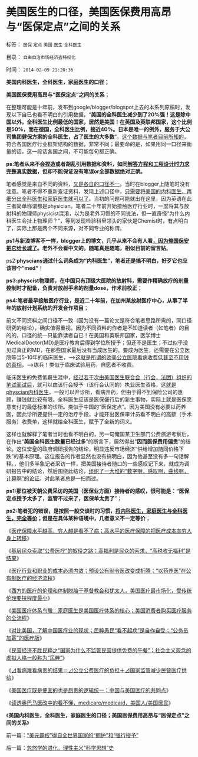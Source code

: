 # 美国医生的口径，美国医保费用高昂与“医保定点”之间的关系

标签： `医保` `定点` `美国` `医生` `全科医生` 

目录： `自由自治市场经济去特权化`

时间： `2014-02-09 21:20:36`

**美国内科医生，全科医生，家庭医生的口径；**

**美国医保费用高昂与“医保定点”之间的关系**；

在整理可能是十年前，发布到google/blogger/blogspot上去的本系列原稿时，发现以下自已也看不明白的引用数据，“**美国的全科医生减少到了20%强！这是除中国以外，全科医生比例最低的国家，居然是美国！在英国及英联邦国家，这个比例是50%，而在德国，全科医生比例，接近40%。日本是唯一的例外，服务于大公司集团健保方案的全科医生，占了医生的大多数**”。[这个数据与笔者目前所知的](../../../2012/5/1/美国医疗体系的核心和流程和家庭医生.md)，符合各国医疗行业框架结构的数据，非常不同；最要命的是，如果用同一口径来衡量的话，这一段话各国之间，不可能每句都正确。

**ps:笔者从来不会捏造或者胡乱引用数据和资料，如同[解答方程和工程设计时力求完整真实数据](../../../2009/4/14/有谁见过引经据典高尚的工程分析.md)，但却不能保证没有笔误or全部数据绝对正确。**

笔者感觉是来自不同的资料，[又是各自的口径不一](../../../2014/1/7/实例理解“真实的谎言”的老技术.md)。当时在blogger上随笔时没有注意。笔者不得不重新查证资料，发现上述口径中，[只需要将美国的内科医生，再细分出全科医生和家庭医生就可以了](../../../2010/7/30/医疗行业的职业生态;中国人“信医院”超过“信医生”.md)。当初的问题可能就出在这里，因为英语在此三者简单称谓都是physician。笔者二十年前开始接触医疗行业时，一度将其与放射科的物理师physicist混淆，以为是老外习惯的不同说法，但一直奇怪“为什么内科医生会扯上物理师？”，等到发现检验科里领头的家伙是Chemist时，有点明白了，实际上那是两个不同来源，对不同专业的称谓。

**ps1与新浪博客不一样，blogger上的博文，几乎从来不会有人看[，因为俺国保安把它给长城了](../../../2009/5/18/blogger／blogspot何时被招安打赏？.md)。老外不会看中文的。随笔真是随笔，相似目前的留言贴**。

ps2:**physcians通过什么词条成为“内科医生”，笔者还是搞不明白，好歹它也应该带个“med“**！

**ps3:physcist物理师，在中国只有顶级大医院的放射科，需要作精确放疗的剂量控制时才配备，负责对放射手术的剂量dose，作术前校正**；

**ps4:笔者最早接触医疗行业，是近二十年前，在加州某放射医疗中心，从事了半年的放射计划系统的开发合作项目**；

前文不同资料之间口径不一致（因为没有一篇论文是符合笔者思路所需的，同口径研究的结论），确实值得重视。因为不同资料的作者是不知道读者（如笔者）的目的的，口径的统一只能靠读者自已！在美国和英联邦国家，医学博士MedicalDoctor(MD)是医疗教育后得到学位所授予；但还不是医生；不过似乎没见过真正的MD，在那些国家最后没有当成医生的。要成为医生，还需要在公立医院等当5-10年的临床医生，——>[这就是所谓的欧美公立医院看病收费低甚至不用钱的真相](../../../2008/3/29/医改谎言“所有人看得起治得所有病”.md)，——>练兵！类似于临床试验用药，自愿者不收费。

临床医生的免费低薪生涯中，[经过若干次由美国医生联合会（行会，法团）组织的笔试面试后](../../../2010/7/30/西方执业资格是行业托拉斯认证，而不是行政审批.md)，就可以由该行会授予（该行会认同的）执业医生资格，这[就是physcian内科医生](../../../2010/7/30/市场经济没有官方认证;FDA不是行政管制.md)，一般可以开诊所，看病开药，但由于得不到保险公司的惠顾，赚钱就比较有限。全科医生应该是医保盛行后的新生事物，实际上就是医保愿意支付的最低标准的诊所。类似于中国的“医保定点”。因为美国没有必要以药养医，因此诊所要提供一定的治疗手段，才能开出医保审计员看不明白的高额（手术服务）收费单，这样就给全科医生，赋予了全新的词义。

这样也就解释了笔者当时也看不明白的，另一句俺国某卫生部门公费旅游考察后，在作出“**美国全科医生数量已经过多**”的断言下，居然得出“**因而医保费用偏贵**”的结论。这位堂皇的政府调研报告的结论，明显违反市场经济“供给增加随同价格下跌”的基本原理。这位报告的作者显然也没有搞明白，因为他甚至没有多一句话解释。，他们多半象记者采访一样，把美国接待者随口的一些感叹记下来，就成为调研报告中的结论，然后围绕此结论，[组织了一大堆的“数字啊，感叹啊，曲线啊，计算啊”的论证](../../../2014/2/7/历史和现实中的“数字，数学”,兼谈唐朝长安不是发达的大城市.md)。对此笔者总是一扫而过。

**ps1:那位被天朝公费采访的美国（医保业方面）接待者的感叹，很可能是：“医保定点授予太多了，监管不过来了，医保单太贵了**”；

**ps2:笔者犯的错误，是按照一般交谈时的习惯，[将内科医生，家庭医生与全科医生，完全等价](../../../2010/7/13/医疗被黑暗！西方医疗（社区＋保险＋医院）；医患矛盾.md)；但是在具体某种语境中，几者意义不一定等价**；

《[医疗保障水平越高，穷人越是看不了病；高水平的医疗保障的把医疗成本向穷人身上转移](../../../2012/4/24/医疗保障水平越高，穷人越是看不起病.md)》

《[基层民众索取“公费医疗”的奴役之路；高福利是民众的索求，“高税收无福利”是结果](../../../2012/4/24/索取“公费医疗保障”的通往奴役之路.md)》

《[医疗行业和职业的成本必须内敛；预设公有制令医改变成折腾；“以药养医”在公有制医疗的经济流程](../../../2012/5/1/“以药养医”的经济流程.md)》

《[西方的医疗的伦理和体制脱胎于基督教会和犹太人，美国医疗最市场化，受传统伦理要挟程度最小](../../../2012/5/1/西方医疗脱胎于基督教会和犹太人.md)》

《[美国医疗体系鸟瞰：家庭医生是美国医疗体系的核心；美国消费者购买医疗服务的全流程](../../../2012/5/1/美国医疗体系的核心和流程和家庭医生.md)》

《[对比美国，了解中国医疗业的现状；民粹愚民“看不起病”是自作自受；“公务员加薪”的医疗版](../../../2014/1/29/“公务员加薪”的医疗版，愚民“看不起病”是自作自受.md)》

《[民营经济不胜民粹之“国家为什么不监管民营提供免费的午餐”；社会主义观念的虚拟人格一般称为“民粹”](../../../2014/1/31/民粹出卖民众利益致“看病难，看病贵”的流程；.md)》

《[⊿看病难看病贵的结果＝⊿公立公费医疗的负担＋⊿国家监管减少民营医疗供给](../../../2014/1/31/医疗民粹“通往奴役之路”七步骤.md)》

《[美国医疗既是便宜的也是昂贵的逻辑统一；中国与美国医疗的共同点](../../../2014/2/7/美国医疗既是便宜的也是昂贵的逻辑统一；.md)》

《[读透奥巴马医改中的看不懂，medicare/medicaid，美国人/美国居民](../../../2014/2/8/读透奥巴马医改中的看不懂，medicare／medicaid.md)》

《**美国内科医生，全科医生，家庭医生的口径；美国医保费用高昂与“医保定点”之间的关系**》



前一篇：[“美元霸权”得自全世界国家的“拥护”和“强行授予”](../../../2014/2/8/“美元霸权”得自全世界国家的“拥护”和“强行授予”.md)

后一篇：[忽悠学的进化，理性主义“科学思想”史](../../../2014/2/9/忽悠学的进化，理性主义“科学思想”史.md)